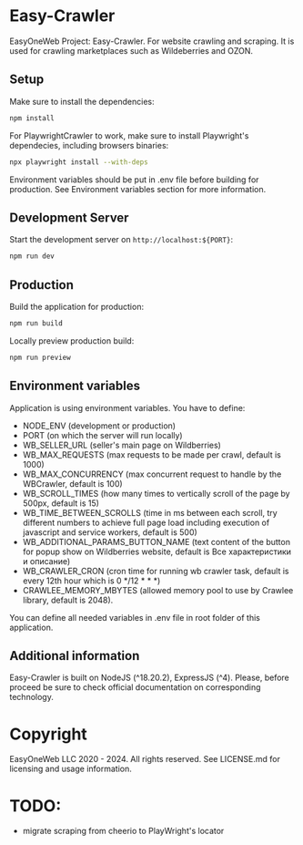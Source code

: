 # Easy-Crawler
EasyOneWeb Project: Easy-Crawler. For website crawling and scraping. It is used for crawling marketplaces such as Wildeberries and OZON.

## Setup

Make sure to install the dependencies:

```bash
npm install
```

For PlaywrightCrawler to work, make sure to install Playwright's dependecies, including browsers binaries:

```bash
npx playwright install --with-deps
```

Environment variables should be put in .env file before building for production. See Environment variables section for more information.

## Development Server

Start the development server on `http://localhost:${PORT}`:

```bash
npm run dev
```

## Production

Build the application for production:

```bash
npm run build
```

Locally preview production build:

```bash
npm run preview
```

## Environment variables

Application is using environment variables. You have to define:
- NODE_ENV (development or production)
- PORT (on which the server will run locally)
- WB_SELLER_URL (seller's main page on Wildberries)
- WB_MAX_REQUESTS (max requests to be made per crawl, default is 1000)
- WB_MAX_CONCURRENCY (max concurrent request to handle by the WBCrawler, default is 100)
- WB_SCROLL_TIMES (how many times to vertically scroll of the page by 500px, default is 15)
- WB_TIME_BETWEEN_SCROLLS (time in ms between each scroll, try different numbers to achieve full page load including execution of javascript and service workers, default is 500)
- WB_ADDITIONAL_PARAMS_BUTTON_NAME (text content of the button for popup show on Wildberries website, default is Все характеристики и описание)
- WB_CRAWLER_CRON (cron time for running wb crawler task, default is every 12th hour which is 0 */12 * * *)
- CRAWLEE_MEMORY_MBYTES (allowed memory pool to use by Crawlee library, default is 2048).

You can define all needed variables in .env file in root folder of this application.

## Additional information

Easy-Crawler is built on NodeJS (^18.20.2), ExpressJS (^4). Please, before proceed be sure to check official documentation on corresponding technology.

# Copyright

EasyOneWeb LLC 2020 - 2024. All rights reserved. See LICENSE.md for licensing and usage information.

# TODO:
- migrate scraping from cheerio to PlayWright's locator

